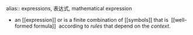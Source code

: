 alias:: expressions, 表达式, mathematical expression

- an [[expression]] or is a finite combination of [[symbols]] that is  [[well-formed formula]]  according to *rules* that depend on the *context*.